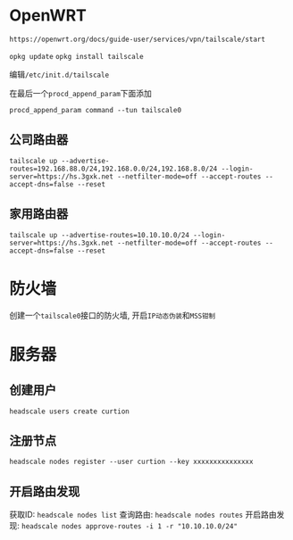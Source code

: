 # OpenWRT

`https://openwrt.org/docs/guide-user/services/vpn/tailscale/start`

`opkg update`
`opkg install tailscale`

编辑`/etc/init.d/tailscale`

在最后一个`procd_append_param`下面添加

``` shell
procd_append_param command --tun tailscale0
```

## 公司路由器

`tailscale up --advertise-routes=192.168.88.0/24,192.168.0.0/24,192.168.8.0/24 --login-server=https://hs.3gxk.net --netfilter-mode=off --accept-routes --accept-dns=false --reset`

## 家用路由器

`tailscale up --advertise-routes=10.10.10.0/24 --login-server=https://hs.3gxk.net --netfilter-mode=off --accept-routes --accept-dns=false --reset`


# 防火墙


创建一个`tailscale0`接口的防火墙, 开启`IP动态伪装`和`MSS钳制`

# 服务器

## 创建用户

`headscale users create curtion`

## 注册节点

`headscale nodes register --user curtion --key xxxxxxxxxxxxxxx`

## 开启路由发现

获取ID: `headscale nodes list`
查询路由: `headscale nodes routes`
开启路由发现: `headscale nodes approve-routes -i 1 -r "10.10.10.0/24"`
